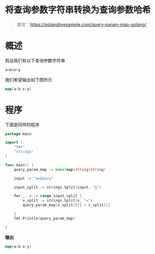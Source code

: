 # 将查询参数字符串转换为查询参数哈希

> 原文：<https://golangbyexample.com/query-param-map-golang/>

# **概述**

假设我们有以下查询参数字符串

```go
a=b&x=y
```

我们希望输出如下图所示

```go
map[a:b x:y]
```

# **程序**

下面是同样的程序

```go
package main

import (
	"fmt"
	"strings"
)

func main() {
	query_param_map := make(map[string]string)

	input := "a=b&x=y"

	input_split := strings.Split(input, "&")

	for _, v := range input_split {
		v_split := strings.Split(v, "=")
		query_param_map[v_split[0]] = v_split[1]

	}
	fmt.Println(query_param_map)

}
```

**输出**

```go
map[a:b x:y]
```